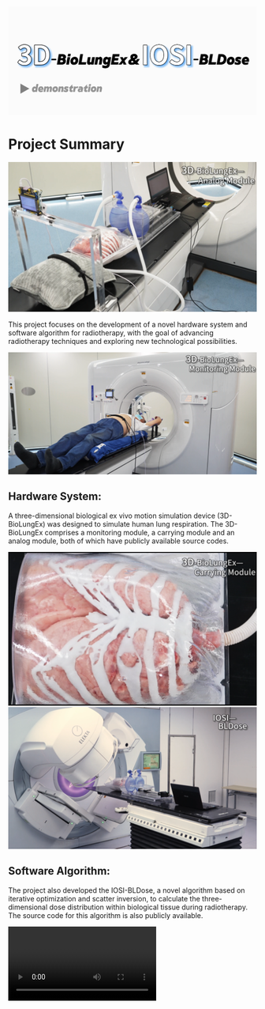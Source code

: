 ![1](fig.1.png)
# Project Summary

![3](fig.3.jpg)

This project focuses on the development of a novel hardware system and software algorithm for radiotherapy, with the goal of advancing radiotherapy techniques and exploring new technological possibilities.

![2](fig.2.jpg)

## Hardware System:

A three-dimensional biological ex vivo motion simulation device (3D-BioLungEx) was designed to simulate human lung respiration. The 3D-BioLungEx comprises a monitoring module, a carrying module and an analog module, both of which have publicly available source codes.

![4](fig.4.jpg)
![5](fig.5.jpg)

## Software Algorithm:

The project also developed the IOSI-BLDose, a novel algorithm based on iterative optimization and scatter inversion, to calculate the three-dimensional dose distribution within biological tissue during radiotherapy. The source code for this algorithm is also publicly available.



<video scr="https://github.com/NMUZYT/3D-BioLungEx-IOSI-BLDose/raw/refs/heads/main/demonstration%20of%203D-BioLungEx%20and%20IOSI-BLDose.mp4"></video>
